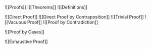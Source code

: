 
![[Proofs]]
![[Theorems]]
![[Definitions]]

![[Direct Proof]]
![[Direct Proof by Contraposition]]
![[Trivial Proof]]
![[Vacuous Proof]]
![[Proof by Contradiction]]

![[Proof by Cases]]

![[Exhaustive Proof]]